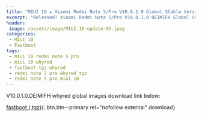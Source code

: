 ```yaml
---
title: "MIUI 10 ★ Xiaomi Redmi Note 5/Pro V10.0.1.0 Global Stable Version ★ Fastboot ROM Download"
excerpt: "Released! Xiaomi Redmi Note 5/Pro V10.0.1.0 OEIMIFH Global Stable Version Fastboot File Download"
header:
 image: /assets/image/MIUI-10-update-01.jpeg
categories:
 - MIUI 10
 - Fastboot
tags:
 - miui 10 redmi note 5 pro
 - miui 10 whyred
 - fastboot tgz whyred
 - redmi note 5 pro whyred tgz
 - redmi note 5 pro miui 10
---
```


V10.0.1.0.OEIMIFH whyred global images download link below:

[fastboot (.tgz)](http://bigota.d.miui.com/V10.0.1.0.OEIMIFH/whyred_global_images_V10.0.1.0.OEIMIFH_20180910.0000.00_8.1_global_ef9a6f693b.tgz){:.btn.btn--primary rel="nofollow external" download}
